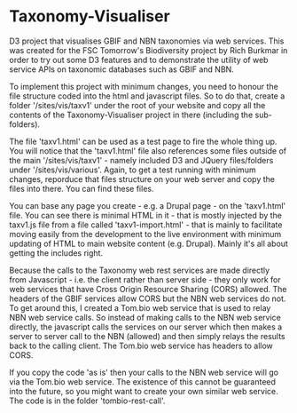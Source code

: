 # Taxonomy-Visualiser
D3 project that visualises GBIF and NBN taxonomies via web services. This was created for the FSC Tomorrow's Biodiversity project by Rich Burkmar in order to try out some D3 features and to demonstrate the utility of web service APIs on taxonomic databases such as GBIF and NBN.

To implement this project with minimum changes, you need to honour the file structure coded into the html and javascript files. So to do that, create a folder '/sites/vis/taxv1' under the root of your website and copy all the contents of the Taxonomy-Visualiser project in there (including the sub-folders).

The file 'taxv1.html' can be used as a test page to fire the whole thing up. You will notice that the 'taxv1.html' file also references some files outside of the main '/sites/vis/taxv1' - namely included D3 and JQuery files/folders under '/sites/vis/various'. Again, to get a test running with minimum changes, reporduce that files structure on your web server and copy the files into there. You can find these files. 

You can base any page you create - e.g. a Drupal page - on the 'taxv1.html' file. You can see there is minimal HTML in it - that is mostly injected by the taxv1.js file from a file called 'taxv1-import.html' - that is mainly to facilitate moving easily from the development to the live environment with minimum updating of HTML to main website content (e.g. Drupal). Mainly it's all about getting the includes right.

Because the calls to the Taxonomy web rest services are made directly from Javascript - i.e. the client rather than server side - they only work for web services that have Cross Origin Resource Sharing (CORS) allowed. The headers of the GBIF services allow CORS but the NBN web services do not. To get around this, I created a Tom.bio web service that is used to relay NBN web service calls. So instead of making calls to the NBN web service directly, the javascript calls the services on our server which then makes a server to server call to the NBN (allowed) and then simply relays the results back to the calling client. The Tom.bio web service has headers to allow CORS.

If you copy the code 'as is' then your calls to the NBN web service will go via the Tom.bio web service. The existence of this cannot be guaranteed into the future, so you might want to create your own similar web service. The code is in the folder 'tombio-rest-call'.


